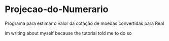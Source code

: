 # Projecao-do-Numerario
Programa para estimar o valor da cotação de moedas convertidas para Real

im writing about myself because the tutorial told me to do so 
